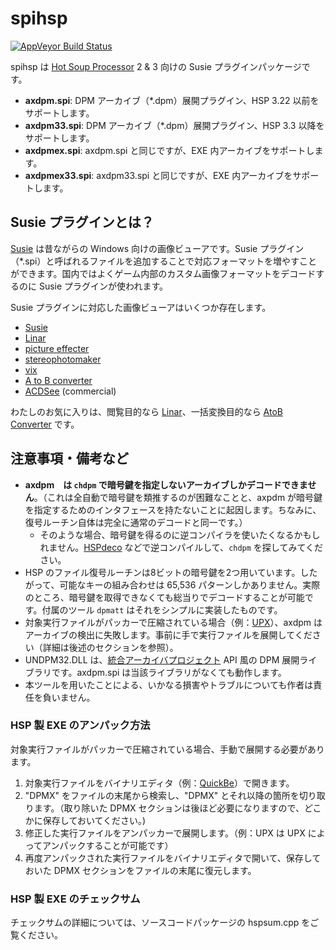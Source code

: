 spihsp
======
[![AppVeyor Build Status](https://ci.appveyor.com/api/projects/status/xe7bwuinckj02juw/branch/master?svg=true)](https://ci.appveyor.com/project/gocha/spihsp/branch/master)

spihsp は [Hot Soup Processor](http://hsp.tv/) 2 & 3 向けの Susie プラグインパッケージです。

- **axdpm.spi**: DPM アーカイブ（*.dpm）展開プラグイン、HSP 3.22 以前をサポートします。
- **axdpm33.spi**: DPM アーカイブ（*.dpm）展開プラグイン、HSP 3.3 以降をサポートします。
- **axdpmex.spi**: axdpm.spi と同じですが、EXE 内アーカイブをサポートします。
- **axdpmex33.spi**: axdpm33.spi と同じですが、EXE 内アーカイブをサポートします。

Susie プラグインとは？
------------------------

[Susie](http://www.digitalpad.co.jp/~takechin/) は昔ながらの Windows 向けの画像ビューアです。Susie プラグイン（*.spi）と呼ばれるファイルを追加することで対応フォーマットを増やすことができます。国内ではよくゲーム内部のカスタム画像フォーマットをデコードするのに Susie プラグインが使われます。

Susie プラグインに対応した画像ビューアはいくつか存在します。

- [Susie](http://www.digitalpad.co.jp/~takechin/betasue.html#susie32)
- [Linar](http://hp.vector.co.jp/authors/VA015839/)
- [picture effecter](http://www.asahi-net.or.jp/~DS8H-WTNB/software/index.html)
- [stereophotomaker](http://stereo.jpn.org/eng/stphmkr/)
- [vix](http://www.forest.impress.co.jp/library/software/vix/)
- [A to B converter](http://www.asahi-net.or.jp/~KH4S-SMZ/spi/abc/index.html)
- [ACDSee](http://www.acdsee.com/) (commercial)

わたしのお気に入りは、閲覧目的なら [Linar](http://hp.vector.co.jp/authors/VA015839/)、一括変換目的なら [AtoB Converter](http://www.asahi-net.or.jp/~kh4s-smz/spi/abc/) です。

注意事項・備考など
------------------------

- **axdpm　は `chdpm` で暗号鍵を指定しないアーカイブしかデコードできません**。（これは全自動で暗号鍵を類推するのが困難なことと、axpdm が暗号鍵を指定するためのインタフェースを持たないことに起因します。ちなみに、復号ルーチン自体は完全に通常のデコードと同一です。）
    - そのような場合、暗号鍵を得るのに逆コンパイラを使いたくなるかもしれません。[HSPdeco](http://sourceforge.jp/projects/hspdeco/) などで逆コンパイルして、`chdpm` を探してみてください。
- HSP のファイル復号ルーチンは8ビットの暗号鍵を2つ用いています。したがって、可能なキーの組み合わせは 65,536 パターンしかありません。実際のところ、暗号鍵を取得できなくても総当りでデコードすることが可能です。付属のツール `dpmatt` はそれをシンプルに実装したものです。
- 対象実行ファイルがパッカーで圧縮されている場合（例：[UPX](http://upx.sourceforge.net/)）、axdpm はアーカイブの検出に失敗します。事前に手で実行ファイルを展開してください（詳細は後述のセクションを参照）。
- UNDPM32.DLL は、[統合アーカイバプロジェクト](www.madobe.net/archiver/) API 風の DPM 展開ライブラリです。axdpm.spi は当該ライブラリがなくても動作します。
- 本ツールを用いたことによる、いかなる損害やトラブルについても作者は責任を負いません。

### HSP 製 EXE のアンパック方法

対象実行ファイルがパッカーで圧縮されている場合、手動で展開する必要があります。

1. 対象実行ファイルをバイナリエディタ（例：[QuickBe](http://ninj1nsan.blog.fc2.com/blog-entry-21.html)）で開きます。
2. "DPMX" をファイルの末尾から検索し、"DPMX" とそれ以降の箇所を切り取ります。（取り除いた DPMX セクションは後ほど必要になりますので、どこかに保存しておいてください。)
3. 修正した実行ファイルをアンパッカーで展開します。（例：UPX は UPX によってアンパックすることが可能です）
4. 再度アンパックされた実行ファイルをバイナリエディタで開いて、保存しておいた DPMX セクションをファイルの末尾に復元します。

### HSP 製 EXE のチェックサム

チェックサムの詳細については、ソースコードパッケージの hspsum.cpp をご覧ください。
